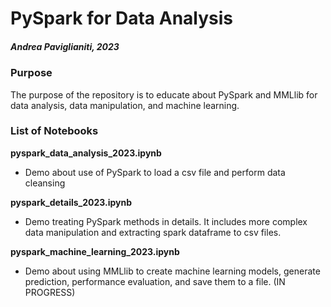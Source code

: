 # PySpark for Data Analysis
##### Andrea Paviglianiti, 2023

### Purpose
The purpose of the repository is to educate about PySpark and MMLlib for data analysis, data manipulation, and machine learning.

### List of Notebooks

<b>pyspark_data_analysis_2023.ipynb</b>
- Demo about use of PySpark to load a csv file and perform data cleansing

<b>pyspark_details_2023.ipynb</b>
- Demo treating PySpark methods in details. It includes more complex data manipulation and extracting spark dataframe to csv files.

<b>pyspark_machine_learning_2023.ipynb</b>
- Demo about using MMLlib to create machine learning models, generate prediction, performance evaluation, and save them to a file. (IN PROGRESS)

